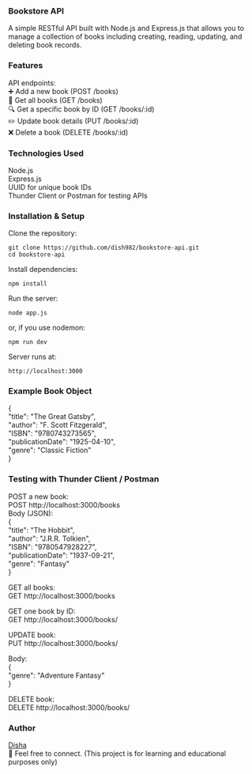 ### Bookstore API
A simple RESTful API built with Node.js and Express.js that allows you to manage a collection of books including creating, reading, updating, and deleting book records.

### Features
API endpoints:<br>
➕ Add a new book (POST /books)<br>
📖 Get all books (GET /books)<br>
🔍 Get a specific book by ID (GET /books/:id)<br>
✏️ Update book details (PUT /books/:id)<br>
❌ Delete a book (DELETE /books/:id)<br>

### Technologies Used
Node.js<br>
Express.js<br>
UUID for unique book IDs<br>
Thunder Client or Postman for testing APIs<br>

### Installation & Setup

Clone the repository:
```
git clone https://github.com/dish982/bookstore-api.git
cd bookstore-api
```

Install dependencies:
```
npm install
```

Run the server:
```
node app.js
```

or, if you use nodemon:
```
npm run dev
```

Server runs at:
```
http://localhost:3000
```

### Example Book Object
{<br>
"title": "The Great Gatsby",<br>
"author": "F. Scott Fitzgerald",<br>
"ISBN": "9780743273565",<br>
"publicationDate": "1925-04-10",<br>
"genre": "Classic Fiction"<br>
}

### Testing with Thunder Client / Postman

POST a new book:<br>
POST http://localhost:3000/books<br>
Body (JSON):<br>
{<br>
"title": "The Hobbit",<br>
"author": "J.R.R. Tolkien",<br>
"ISBN": "9780547928227",<br>
"publicationDate": "1937-09-21",<br>
"genre": "Fantasy"<br>
}<br>

GET all books:<br>
GET http://localhost:3000/books<br>

GET one book by ID:<br>
GET http://localhost:3000/books/<book-id><br>

UPDATE book:<br>
PUT http://localhost:3000/books/<book-id><br>

Body:<br>
{<br>
  "genre": "Adventure Fantasy"<br>
}<br>

DELETE book:<br>
DELETE http://localhost:3000/books/<book-id><br>

### Author<br>
[Disha](github.com/dish982)<br>
📧 Feel free to connect.
(This project is for learning and educational purposes only)
